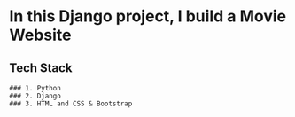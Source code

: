 # In this Django project, I build a Movie Website
## Tech Stack
    ### 1. Python
    ### 2. Django
    ### 3. HTML and CSS & Bootstrap 
    